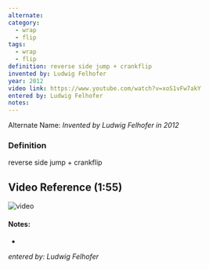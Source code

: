 ```yaml
---
alternate: 
category:
  - wrap
  - flip
tags:
  - wrap
  - flip
definition: reverse side jump + crankflip
invented by: Ludwig Felhofer
year: 2012
video link: https://www.youtube.com/watch?v=xoS1vFw7akY
entered by: Ludwig Felhofer
notes: 
---
```

Alternate Name: 
*Invented by Ludwig Felhofer in 2012*

### Definition
reverse side jump + crankflip

## Video Reference (1:55)
![video](https://www.youtube.com/watch?v=xoS1vFw7akY)

#### Notes:
- 
*entered by: Ludwig Felhofer*
